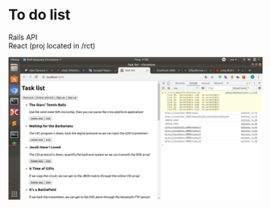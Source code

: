 # To do list
Rails API  
React (proj located in /rct)


![Иллюстрация к проекту](https://github.com/Sany18/To_do_list_2/blob/master/preview.png)
